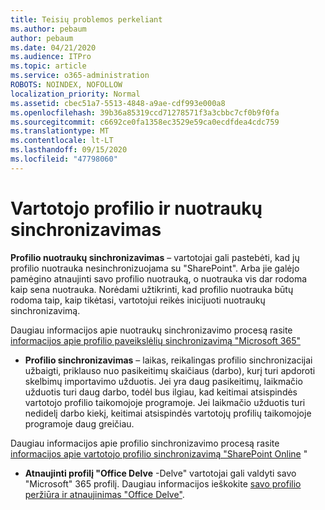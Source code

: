 ```yaml
---
title: Teisių problemos perkeliant
ms.author: pebaum
author: pebaum
ms.date: 04/21/2020
ms.audience: ITPro
ms.topic: article
ms.service: o365-administration
ROBOTS: NOINDEX, NOFOLLOW
localization_priority: Normal
ms.assetid: cbec51a7-5513-4848-a9ae-cdf993e000a8
ms.openlocfilehash: 39b36a85319ccd71278571f3a3cbbc7cf0b9f0fa
ms.sourcegitcommit: c6692ce0fa1358ec3529e59ca0ecdfdea4cdc759
ms.translationtype: MT
ms.contentlocale: lt-LT
ms.lasthandoff: 09/15/2020
ms.locfileid: "47798060"
---
```

# <a name="user-profile-and-photo-synchronization"></a>Vartotojo profilio ir nuotraukų sinchronizavimas

 **Profilio nuotraukų sinchronizavimas** – vartotojai gali pastebėti, kad jų profilio nuotrauka nesinchronizuojama su "SharePoint". Arba jie galėjo pamėgino atnaujinti savo profilio nuotrauką, o nuotrauka vis dar rodoma kaip sena nuotrauka. Norėdami užtikrinti, kad profilio nuotrauka būtų rodoma taip, kaip tikėtasi, vartotojui reikės inicijuoti nuotraukų sinchronizavimą. 
  
Daugiau informacijos apie nuotraukų sinchronizavimo procesą rasite [informacijos apie profilio paveikslėlių sinchronizavimą "Microsoft 365"](https://go.microsoft.com/fwlink/?linkid=2022634)
  
- **Profilio sinchronizavimas** – laikas, reikalingas profilio sinchronizacijai užbaigti, priklauso nuo pasikeitimų skaičiaus (darbo), kurį turi apdoroti skelbimų importavimo užduotis. Jei yra daug pasikeitimų, laikmačio užduotis turi daug darbo, todėl bus ilgiau, kad keitimai atsispindės vartotojo profilio taikomojoje programoje. Jei laikmačio užduotis turi nedidelį darbo kiekį, keitimai atsispindės vartotojų profilių taikomojoje programoje daug greičiau. 
  
Daugiau informacijos apie profilio sinchronizavimo procesą rasite [informacijos apie vartotojo profilio sinchronizavimą "SharePoint Online](https://go.microsoft.com/fwlink/?linkid=2022639) "
    
- **Atnaujinti profilį "Office Delve** -Delve" vartotojai gali valdyti savo "Microsoft" 365 profilį. Daugiau informacijos ieškokite [savo profilio peržiūra ir atnaujinimas "Office Delve"](https://support.office.com/article/View-and-update-your-profile-in-Office-Delve-4e84343b-eedf-45a1-aeb9-8627ccca14ba).
    

